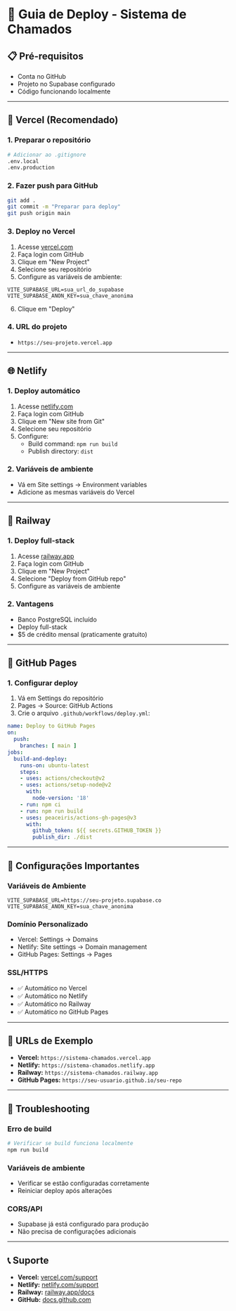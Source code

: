 # 🚀 Guia de Deploy - Sistema de Chamados

## 📋 Pré-requisitos
- Conta no GitHub
- Projeto no Supabase configurado
- Código funcionando localmente

---

## 🎯 Vercel (Recomendado)

### 1. **Preparar o repositório**
```bash
# Adicionar ao .gitignore
.env.local
.env.production
```

### 2. **Fazer push para GitHub**
```bash
git add .
git commit -m "Preparar para deploy"
git push origin main
```

### 3. **Deploy no Vercel**
1. Acesse [vercel.com](https://vercel.com)
2. Faça login com GitHub
3. Clique em "New Project"
4. Selecione seu repositório
5. Configure as variáveis de ambiente:

```
VITE_SUPABASE_URL=sua_url_do_supabase
VITE_SUPABASE_ANON_KEY=sua_chave_anonima
```

6. Clique em "Deploy"

### 4. **URL do projeto**
- `https://seu-projeto.vercel.app`

---

## 🌐 Netlify

### 1. **Deploy automático**
1. Acesse [netlify.com](https://netlify.com)
2. Faça login com GitHub
3. Clique em "New site from Git"
4. Selecione seu repositório
5. Configure:
   - Build command: `npm run build`
   - Publish directory: `dist`

### 2. **Variáveis de ambiente**
- Vá em Site settings → Environment variables
- Adicione as mesmas variáveis do Vercel

---

## 🚂 Railway

### 1. **Deploy full-stack**
1. Acesse [railway.app](https://railway.app)
2. Faça login com GitHub
3. Clique em "New Project"
4. Selecione "Deploy from GitHub repo"
5. Configure as variáveis de ambiente

### 2. **Vantagens**
- Banco PostgreSQL incluído
- Deploy full-stack
- $5 de crédito mensal (praticamente gratuito)

---

## 📱 GitHub Pages

### 1. **Configurar deploy**
1. Vá em Settings do repositório
2. Pages → Source: GitHub Actions
3. Crie o arquivo `.github/workflows/deploy.yml`:

```yaml
name: Deploy to GitHub Pages
on:
  push:
    branches: [ main ]
jobs:
  build-and-deploy:
    runs-on: ubuntu-latest
    steps:
    - uses: actions/checkout@v2
    - uses: actions/setup-node@v2
      with:
        node-version: '18'
    - run: npm ci
    - run: npm run build
    - uses: peaceiris/actions-gh-pages@v3
      with:
        github_token: ${{ secrets.GITHUB_TOKEN }}
        publish_dir: ./dist
```

---

## 🔧 Configurações Importantes

### **Variáveis de Ambiente**
```env
VITE_SUPABASE_URL=https://seu-projeto.supabase.co
VITE_SUPABASE_ANON_KEY=sua_chave_anonima
```

### **Domínio Personalizado**
- Vercel: Settings → Domains
- Netlify: Site settings → Domain management
- GitHub Pages: Settings → Pages

### **SSL/HTTPS**
- ✅ Automático no Vercel
- ✅ Automático no Netlify
- ✅ Automático no Railway
- ✅ Automático no GitHub Pages

---

## 🎉 URLs de Exemplo

- **Vercel:** `https://sistema-chamados.vercel.app`
- **Netlify:** `https://sistema-chamados.netlify.app`
- **Railway:** `https://sistema-chamados.railway.app`
- **GitHub Pages:** `https://seu-usuario.github.io/seu-repo`

---

## 🚨 Troubleshooting

### **Erro de build**
```bash
# Verificar se build funciona localmente
npm run build
```

### **Variáveis de ambiente**
- Verificar se estão configuradas corretamente
- Reiniciar deploy após alterações

### **CORS/API**
- Supabase já está configurado para produção
- Não precisa de configurações adicionais

---

## 📞 Suporte

- **Vercel:** [vercel.com/support](https://vercel.com/support)
- **Netlify:** [netlify.com/support](https://netlify.com/support)
- **Railway:** [railway.app/docs](https://railway.app/docs)
- **GitHub:** [docs.github.com](https://docs.github.com) 